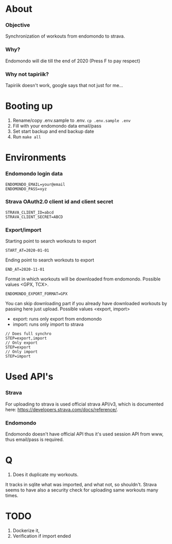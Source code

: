 # About

### Objective

Synchronization of workouts from endomondo to strava.

### Why?

Endomondo will die till the end of 2020 (Press F to pay respect)

### Why not tapiriik?

Tapiriik doesn't work, google says that not just for me…

# Booting up

1. Rename/copy .env.sample to .env. ```cp .env.sample .env```
2. Fill with your endomondo data email/pass
3. Set start backup and end backup date
4. Run ```make all```

# Environments

### Endomondo login data

```
ENDOMONDO_EMAIL=your@email
ENDOMONDO_PASS=xyz
```

### Strava OAuth2.0 client id and client secret

```
STRAVA_CLIENT_ID=abcd
STRAVA_CLIENT_SECRET=ABCD
```

### Export/import

Starting point to search workouts to export
```
START_AT=2020-01-01
```

Ending point to search workouts to export
```
END_AT=2020-11-01
```

Format in which workouts will be downloaded from endomondo. 
Possible values <GPX, TCX>.
```
ENDOMONDO_EXPORT_FORMAT=GPX
```

You can skip downloading part if you already have downloaded workouts by passing here just upload.
Possible values <export, import>
- export: runs only export from endomondo
- import: runs only import to strava

```
// Does full synchro
STEP=export,import
// Only export
STEP=export
// Only import
STEP=import
```

# Used API's

### Strava

For uploading to strava is used official strava API/v3, which is documented here: https://developers.strava.com/docs/reference/.

### Endomondo

Endomondo doesn't have official API thus it's used session API from www, thus email/pass is required.

# Q

1. Does it duplicate my workouts.

It tracks in sqlite what was imported, and what not, so shouldn't. Strava seems to have also a security check for uploading same workouts many times. 

# TODO

1. Dockerize it,
2. Verification if import ended